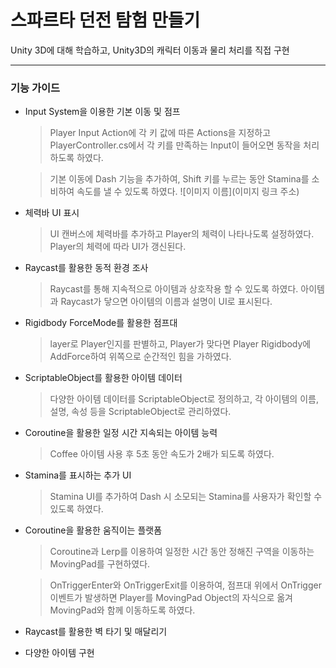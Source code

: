 # 스파르타 던전 탐험 만들기

Unity 3D에 대해 학습하고, Unity3D의 캐릭터 이동과 물리 처리를 직접 구현

---

### 기능 가이드

- Input System을 이용한 기본 이동 및 점프
  > Player Input Action에 각 키 값에 따른 Actions을 지정하고  
  > PlayerController.cs에서 각 키를 만족하는 Input이 들어오면 동작을 처리하도록 하였다.
  
  > 기본 이동에 Dash 기능을 추가하여, Shift 키를 누르는 동안 Stamina를 소비하여 속도를 낼 수 있도록 하였다.
  ![이미지 이름](이미지 링크 주소)

- 체력바 UI 표시
  > UI 캔버스에 체력바를 추가하고 Player의 체력이 나타나도록 설정하였다.
  > Player의 체력에 따라 UI가 갱신된다.

- Raycast를 활용한 동적 환경 조사
  > Raycast를 통해 지속적으로 아이템과 상호작용 할 수 있도록 하였다.
  > 아이템과 Raycast가 닿으면 아이템의 이름과 설명이 UI로 표시된다.

- Rigidbody ForceMode를 활용한 점프대
  > layer로 Player인지를 판별하고, Player가 맞다면 Player Rigidbody에 AddForce하여 위쪽으로 순간적인 힘을 가하였다.

- ScriptableObject를 활용한 아이템 데이터
  > 다양한 아이템 데이터를 ScriptableObject로 정의하고,
  > 각 아이템의 이름, 설명, 속성 등을 ScriptableObject로 관리하였다.

- Coroutine을 활용한 일정 시간 지속되는 아이템 능력
  > Coffee 아이템 사용 후 5초 동안 속도가 2배가 되도록 하였다.

- Stamina를 표시하는 추가 UI
  > Stamina UI를 추가하여 Dash 시 소모되는 Stamina를 사용자가 확인할 수 있도록 하였다.

- Coroutine을 활용한 움직이는 플랫폼
  > Coroutine과 Lerp를 이용하여 일정한 시간 동안 정해진 구역을 이동하는 MovingPad를 구현하였다.
  
  > OnTriggerEnter와 OnTriggerExit를 이용하여, 점프대 위에서 OnTrigger 이벤트가 발생하면
  > Player를 MovingPad Object의 자식으로 옮겨 MovingPad와 함께 이동하도록 하였다.

- Raycast를 활용한 벽 타기 및 매달리기
  >

- 다양한 아이템 구현
  >
